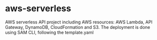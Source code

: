 # aws-serverless
AWS serverless API project including AWS resources: AWS Lambda, API Gateway, DynamoDB, CloudFormation and S3. The deployment is done using SAM CLI, following the template.yaml 
